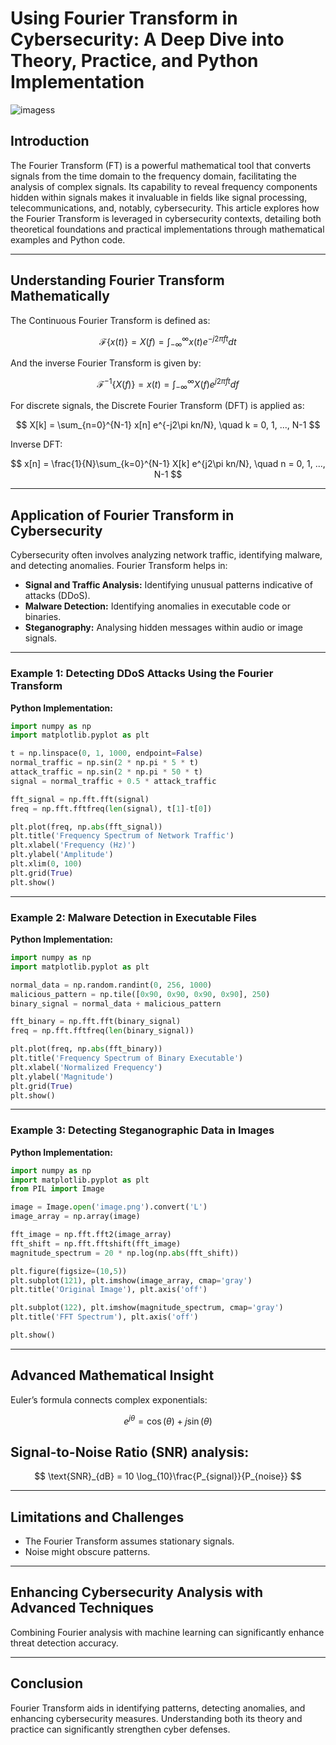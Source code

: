 
# Using Fourier Transform in Cybersecurity: A Deep Dive into Theory, Practice, and Python Implementation
![imagess](https://github.com/user-attachments/assets/a5ca8893-c53e-4f07-be2a-327f246d2201)

## Introduction
The Fourier Transform (FT) is a powerful mathematical tool that converts signals from the time domain to the frequency domain, facilitating the analysis of complex signals. Its capability to reveal frequency components hidden within signals makes it invaluable in fields like signal processing, telecommunications, and, notably, cybersecurity. This article explores how the Fourier Transform is leveraged in cybersecurity contexts, detailing both theoretical foundations and practical implementations through mathematical examples and Python code.

---

## Understanding Fourier Transform Mathematically

The Continuous Fourier Transform is defined as:

$$
\mathcal{F}\{x(t)\} = X(f) = \int_{-\infty}^{\infty} x(t)e^{-j2\pi ft}dt
$$

And the inverse Fourier Transform is given by:

$$
\mathcal{F}^{-1}\{X(f)\} = x(t) = \int_{-\infty}^{\infty} X(f)e^{j2\pi ft}df
$$

For discrete signals, the Discrete Fourier Transform (DFT) is applied as:

$$
X[k] = \sum_{n=0}^{N-1} x[n] e^{-j2\pi kn/N}, \quad k = 0, 1, ..., N-1
$$

Inverse DFT:

$$
x[n] = \frac{1}{N}\sum_{k=0}^{N-1} X[k] e^{j2\pi kn/N}, \quad n = 0, 1, ..., N-1
$$

---

## Application of Fourier Transform in Cybersecurity

Cybersecurity often involves analyzing network traffic, identifying malware, and detecting anomalies. Fourier Transform helps in:

- **Signal and Traffic Analysis:** Identifying unusual patterns indicative of attacks (DDoS).
- **Malware Detection:** Identifying anomalies in executable code or binaries.
- **Steganography:** Analysing hidden messages within audio or image signals.

---

### Example 1: Detecting DDoS Attacks Using the Fourier Transform

**Python Implementation:**
```python
import numpy as np
import matplotlib.pyplot as plt

t = np.linspace(0, 1, 1000, endpoint=False)
normal_traffic = np.sin(2 * np.pi * 5 * t)
attack_traffic = np.sin(2 * np.pi * 50 * t)
signal = normal_traffic + 0.5 * attack_traffic

fft_signal = np.fft.fft(signal)
freq = np.fft.fftfreq(len(signal), t[1]-t[0])

plt.plot(freq, np.abs(fft_signal))
plt.title('Frequency Spectrum of Network Traffic')
plt.xlabel('Frequency (Hz)')
plt.ylabel('Amplitude')
plt.xlim(0, 100)
plt.grid(True)
plt.show()
```

---

### Example 2: Malware Detection in Executable Files

**Python Implementation:**
```python
import numpy as np
import matplotlib.pyplot as plt

normal_data = np.random.randint(0, 256, 1000)
malicious_pattern = np.tile([0x90, 0x90, 0x90, 0x90], 250)
binary_signal = normal_data + malicious_pattern

fft_binary = np.fft.fft(binary_signal)
freq = np.fft.fftfreq(len(binary_signal))

plt.plot(freq, np.abs(fft_binary))
plt.title('Frequency Spectrum of Binary Executable')
plt.xlabel('Normalized Frequency')
plt.ylabel('Magnitude')
plt.grid(True)
plt.show()
```

---

### Example 3: Detecting Steganographic Data in Images

**Python Implementation:**
```python
import numpy as np
import matplotlib.pyplot as plt
from PIL import Image

image = Image.open('image.png').convert('L')
image_array = np.array(image)

fft_image = np.fft.fft2(image_array)
fft_shift = np.fft.fftshift(fft_image)
magnitude_spectrum = 20 * np.log(np.abs(fft_shift))

plt.figure(figsize=(10,5))
plt.subplot(121), plt.imshow(image_array, cmap='gray')
plt.title('Original Image'), plt.axis('off')

plt.subplot(122), plt.imshow(magnitude_spectrum, cmap='gray')
plt.title('FFT Spectrum'), plt.axis('off')

plt.show()
```

---

## Advanced Mathematical Insight

Euler’s formula connects complex exponentials:

$$
e^{j\theta} = \cos(\theta) + j\sin(\theta)
$$

## Signal-to-Noise Ratio (SNR) analysis:

$$
\text{SNR}_{dB} = 10 \log_{10}\frac{P_{signal}}{P_{noise}}
$$

---

## Limitations and Challenges

- The Fourier Transform assumes stationary signals.
- Noise might obscure patterns.

---

## Enhancing Cybersecurity Analysis with Advanced Techniques

Combining Fourier analysis with machine learning can significantly enhance threat detection accuracy.

---

## Conclusion

Fourier Transform aids in identifying patterns, detecting anomalies, and enhancing cybersecurity measures. Understanding both its theory and practice can significantly strengthen cyber defenses.
